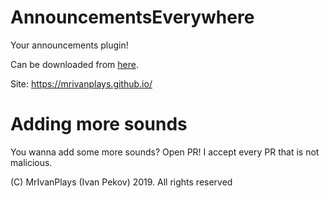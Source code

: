 # AnnouncementsEverywhere
Your announcements plugin!

Can be downloaded from [here](https://www.spigotmc.org/resources/announcementseverywhere-1-9-1-13-2.59510/).

Site: https://mrivanplays.github.io/

# Adding more sounds
You wanna add some more sounds? Open PR! I accept every PR that is not malicious. 

(C) MrIvanPlays (Ivan Pekov) 2019. All rights reserved
